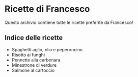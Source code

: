 # Ricette di Francesco

Questo archivio contiene tutte le ricette preferite da Francesco!

## Indice delle ricette

* Spaghetti aglio, olio e peperoncino
* Risotto ai funghi
* Pennette alla carbonara
* Minestrone di verdure
* Salmone al cartoccio
